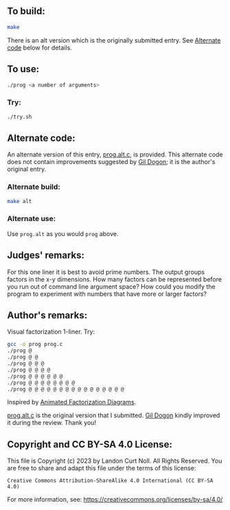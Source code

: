 ## To build:

```sh
make
```


There is an alt version which is the originally submitted entry. See [Alternate
code](#alternate-code) below for details.


## To use:

```sh
./prog <a number of arguments>
```


### Try:

```sh
./try.sh
```


## Alternate code:

An alternate version of this entry, [prog.alt.c](prog.alt.c), is provided.
This alternate code does not contain improvements suggested by [Gil
Dogon](/winners.html#Gil_Dogon); it is the author's original entry.


### Alternate build:


```sh
make alt
```


### Alternate use:

Use `prog.alt` as you would `prog` above.


## Judges' remarks:

For this one liner it is best to avoid prime numbers. The output groups
factors in the x-y dimensions. How many factors can be represented before you
run out of command line argument space? How could you modify the program to
experiment with numbers that have more or larger factors?


## Author's remarks:

Visual factorization 1-liner.  Try:

```sh
gcc -o prog prog.c
./prog @
./prog @ @
./prog @ @ @
./prog @ @ @ @
./prog @ @ @ @ @ @
./prog @ @ @ @ @ @ @ @
./prog @ @ @ @ @ @ @ @ @ @ @ @ @ @ @ @
```

Inspired by [Animated Factorization
Diagrams](http://www.datapointed.net/visualizations/math/factorization/animated-diagrams/).

[prog.alt.c](prog.alt.c) is the original version that I submitted. [Gil
Dogon](/winners.html#Gil_Dogon) kindly improved it during the review.  Thank
you!


## Copyright and CC BY-SA 4.0 License:

This file is Copyright (c) 2023 by Landon Curt Noll.  All Rights Reserved.
You are free to share and adapt this file under the terms of this license:

    Creative Commons Attribution-ShareAlike 4.0 International (CC BY-SA 4.0)

For more information, see: https://creativecommons.org/licenses/by-sa/4.0/

